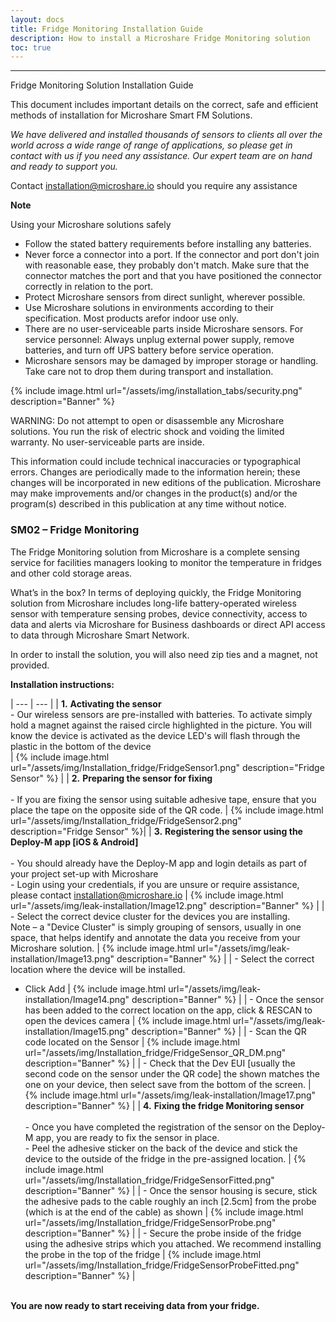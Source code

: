 ```yaml
---
layout: docs
title: Fridge Monitoring Installation Guide
description: How to install a Microshare Fridge Monitoring solution
toc: true
---
```


---------------------------------------

Fridge Monitoring Solution Installation Guide

This document includes important details on the correct, safe and efficient methods of installation for Microshare Smart FM Solutions.

_We have delivered and installed thousands of sensors to clients all over the world across a wide range of range of applications, so please get in contact with us if you need any assistance. Our expert team are on hand and ready to support you._

Contact [installation@microshare.io](mailto:installation@microshare.io) should you require any assistance

**Note**

Using your Microshare solutions safely

- Follow the stated battery requirements before installing any batteries. 
- Never force a connector into a port. If the connector and port don't join with reasonable ease, they probably don&#39;t match. Make sure that the connector matches the port and that you have positioned the connector correctly in relation to the port.
- Protect Microshare sensors from direct sunlight, wherever possible.
- Use Microshare solutions in environments according to their specification. Most products arefor indoor use only. 
- There are no user-serviceable parts inside Microshare sensors. For service personnel: Always unplug external power supply, remove batteries, and turn off UPS battery before service operation. 
- Microshare sensors may be damaged by improper storage or handling. Take care not to drop them during transport and installation.

{% include image.html url="/assets/img/installation_tabs/security.png" description="Banner" %}

WARNING: Do not attempt to open or disassemble any Microshare solutions. You run the risk of electric shock and voiding the limited warranty. No user-serviceable parts are inside.

This information could include technical inaccuracies or typographical errors. Changes are periodically made to the information herein; these changes will be incorporated in new editions of the publication. Microshare may make improvements and/or changes in the product(s) and/or the program(s) described in this publication at any time without notice.

### SM02 – Fridge Monitoring

The Fridge Monitoring solution from Microshare is a complete sensing service for facilities managers looking to monitor the temperature in fridges and other cold storage areas. 

What’s in the box? In terms of deploying quickly, the Fridge Monitoring solution from Microshare includes long-life battery-operated wireless sensor with temperature sensing probes, device connectivity, access to data and alerts via Microshare for Business dashboards or direct API access to data through Microshare Smart Network.

In order to install the solution, you will also need zip ties and a magnet, not provided.


**Installation instructions:**

| --- | --- |
| **1.** **Activating the sensor** <br>- Our wireless sensors are pre-installed with batteries. To activate simply hold a magnet against the raised circle highlighted in the picture. You will know the device is activated as the device LED's will flash through the plastic in the bottom of the device<br> | {% include image.html url="/assets/img/Installation_fridge/FridgeSensor1.png" description="Fridge Sensor" %} |
| **2.** **Preparing the sensor for fixing** <br><br>- If you are fixing the sensor using suitable adhesive tape, ensure that you place the tape on the opposite side of the QR code. | {% include image.html url="/assets/img/Installation_fridge/FridgeSensor2.png" description="Fridge Sensor" %}|
| **3.** **Registering the sensor using the Deploy-M app [iOS & Android]** <br><br>- You should already have the Deploy-M app and login details as part of your project set-up with Microshare<br>- Login using your credentials, if you are unsure or require assistance, please contact [installation@microshare.io](mailto:installation@microshare.io) | {% include image.html url="/assets/img/leak-installation/Image12.png" description="Banner" %} |
| - Select the correct device cluster for the devices you are installing. <br> Note – a "Device Cluster" is simply grouping of sensors, usually in one space, that helps identify and annotate the data you receive from your Microshare solution. | {% include image.html url="/assets/img/leak-installation/Image13.png" description="Banner" %} |
| - Select the correct location where the device will be installed.<br>
- Click Add | {% include image.html url="/assets/img/leak-installation/Image14.png" description="Banner" %}  |
| - Once the sensor has been added to the correct location on the app, click & RESCAN to open the devices camera | {% include image.html url="/assets/img/leak-installation/Image15.png" description="Banner" %} |
| - Scan the QR code located on the Sensor | {% include image.html url="/assets/img/Installation_fridge/FridgeSensor_QR_DM.png" description="Banner" %} |
| - Check that the Dev EUI [usually the second code on the sensor under the QR code] the shown matches the one on your device, then select save from the bottom of the screen. | {% include image.html url="/assets/img/leak-installation/Image17.png" description="Banner" %} |
| **4.** **Fixing the fridge Monitoring sensor** <br><br>- Once you have completed the registration of the sensor on the Deploy-M app, you are ready to fix the sensor in place.<br>-	Peel the adhesive sticker on the back of the device and stick the device to the outside of the fridge in the pre-assigned location. | {% include image.html url="/assets/img/Installation_fridge/FridgeSensorFitted.png" description="Banner" %} |
| -	Once the sensor housing is secure, stick the adhesive pads to the cable roughly an inch [2.5cm] from the probe (which is at the end of the cable) as shown | {% include image.html url="/assets/img/Installation_fridge/FridgeSensorProbe.png" description="Banner" %} |
| -	Secure the probe inside of the fridge using the adhesive strips which you attached. We recommend installing the probe in the top of the fridge | {% include image.html url="/assets/img/Installation_fridge/FridgeSensorProbeFitted.png" description="Banner" %} |


<style>
    tr td:first-child {
        width:60%;
    }

    tr td:nth-child(2) {
        width:40%;
    }
</style>

<br>**You are now ready to start receiving data from your fridge.**
